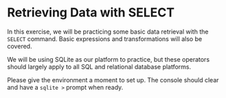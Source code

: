 # Retrieving Data with SELECT

In this exercise, we will be practicing some basic data retrieval with the `SELECT` command. Basic expressions and transformations will also be covered. 

We will be using SQLite as our platform to practice, but these operators should largely apply to all SQL and relational database platforms. 

Please give the environment a moment to set up. The console should clear and have a `sqlite >` prompt when ready. 
